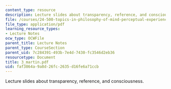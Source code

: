 ```yaml
---
content_type: resource
description: Lecture slides about transparency, reference, and consciousness.
file: /courses/24-500-topics-in-philosophy-of-mind-perceptual-experience-spring-2007/faf3864a9a8d26fc2635d16fe6a71ccb_3_martin.pdf
file_type: application/pdf
learning_resource_types:
- Lecture Notes
ocw_type: OCWFile
parent_title: Lecture Notes
parent_type: CourseSection
parent_uid: 7c284391-493b-7e4d-7430-fc3546d2eb36
resourcetype: Document
title: 3_martin.pdf
uid: faf3864a-9a8d-26fc-2635-d16fe6a71ccb
---
```

Lecture slides about transparency, reference, and consciousness.

